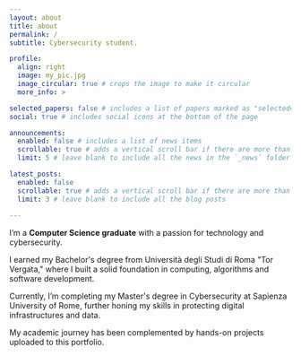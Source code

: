 ```yaml
---
layout: about
title: about
permalink: /
subtitle: Cybersecurity student.

profile:
  align: right
  image: my_pic.jpg
  image_circular: true # crops the image to make it circular
  more_info: >

selected_papers: false # includes a list of papers marked as "selected={true}"
social: true # includes social icons at the bottom of the page

announcements:
  enabled: false # includes a list of news items
  scrollable: true # adds a vertical scroll bar if there are more than 3 news items
  limit: 5 # leave blank to include all the news in the `_news` folder

latest_posts:
  enabled: false
  scrollable: true # adds a vertical scroll bar if there are more than 3 new posts items
  limit: 3 # leave blank to include all the blog posts
  
---
```


I’m a <b>Computer Science graduate</b> with a passion for technology and cybersecurity. 

I earned my Bachelor's degree from Università degli Studi di Roma "Tor Vergata," where I built a solid foundation in computing, algorithms and software development. 

Currently, I’m completing my Master's degree in Cybersecurity at Sapienza University of Rome, further honing my skills in protecting digital infrastructures and data.

My academic journey has been complemented by hands-on projects uploaded to this portfolio.

